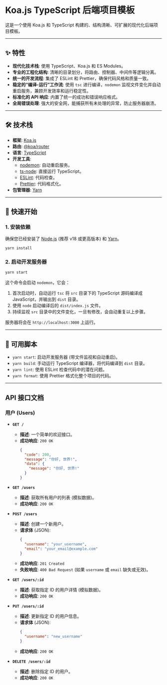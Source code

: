 # Koa.js TypeScript 后端项目模板

这是一个使用 Koa.js 和 TypeScript 构建的、结构清晰、可扩展的现代化后端项目模板。

---

## ✨ 特性

- **现代化技术栈**: 使用 TypeScript、Koa.js 和 ES Modules。
- **专业的工程化结构**: 清晰的目录划分，将路由、控制器、中间件等逻辑分离。
- **统一的开发流程**: 集成了 ESLint 和 Prettier，确保代码风格和质量一致。
- **稳定的“编译-运行”工作流**: 使用 `tsc` 进行编译，`nodemon` 监视文件变化并自动重启服务，兼顾开发效率和运行稳定性。
- **标准化的 API 响应**: 内置了统一的成功和错误响应格式。
- **全局错误处理**: 强大的安全网，能捕获所有未处理的异常，防止服务器崩溃。

---

## 🛠️ 技术栈

- **框架**: [Koa.js](https://koajs.com/)
- **路由**: [@koa/router](https://github.com/koajs/router)
- **语言**: [TypeScript](https://www.typescriptlang.org/)
- **开发工具**: 
  - [nodemon](https://nodemon.io/): 自动重启服务。
  - [ts-node](https://github.com/TypeStrong/ts-node): 直接运行 TypeScript。
  - [ESLint](https://eslint.org/): 代码检查。
  - [Prettier](https://prettier.io/): 代码格式化。
- **包管理器**: [Yarn](https://yarnpkg.com/)

---

## 🚀 快速开始

### 1. 安装依赖

确保您已经安装了 [Node.js](https://nodejs.org/) (推荐 v18 或更高版本) 和 [Yarn](https://yarnpkg.com/)。

```bash
yarn install
```

### 2. 启动开发服务器

```bash
yarn start
```

这个命令会启动 `nodemon`，它会：
1. 首次启动时，自动运行 `tsc` 将 `src` 目录下的 TypeScript 源码编译成 JavaScript，并输出到 `dist` 目录。
2. 使用 `node` 启动编译后的 `dist/index.js` 文件。
3. 持续监视 `src` 目录中的文件变化，一旦有修改，会自动重复以上步骤。

服务器将会在 `http://localhost:3000` 上运行。

---

## 📜 可用脚本

- `yarn start`: 启动开发服务器 (带文件监视和自动重启)。
- `yarn build`: 手动运行 TypeScript 编译器，将代码编译到 `dist` 目录。
- `yarn lint`: 使用 ESLint 检查代码中的潜在问题。
- `yarn format`: 使用 Prettier 格式化整个项目的代码。

---

## API 接口文档

### 用户 (Users)

- **`GET /`**
  - **描述**: 一个简单的欢迎接口。
  - **成功响应**: `200 OK`
    ```json
    {
      "code": 200,
      "message": "你好, 世界!",
      "data": {
        "message": "你好, 世界!"
      }
    }
    ```

- **`GET /users`**
  - **描述**: 获取所有用户的列表 (模拟数据)。
  - **成功响应**: `200 OK`

- **`POST /users`**
  - **描述**: 创建一个新用户。
  - **请求体** (JSON):
    ```json
    {
      "username": "your_username",
      "email": "your_email@example.com"
    }
    ```
  - **成功响应**: `201 Created`
  - **失败响应**: `400 Bad Request` (如果 `username` 或 `email` 缺失或无效)。

- **`GET /users/:id`**
  - **描述**: 获取指定 ID 的用户详情 (模拟数据)。
  - **成功响应**: `200 OK`

- **`PUT /users/:id`**
  - **描述**: 更新指定 ID 的用户信息。
  - **请求体** (JSON):
    ```json
    {
      "username": "new_username"
    }
    ```
  - **成功响应**: `200 OK`

- **`DELETE /users/:id`**
  - **描述**: 删除指定 ID 的用户。
  - **成功响应**: `200 OK`
